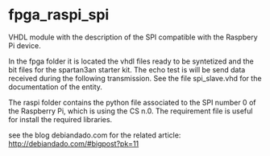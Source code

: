 # fpga_raspi_spi

VHDL module with the description of the SPI compatible with the Raspbery Pi device.

In the fpga folder it is located the vhdl files ready to be syntetized and the bit files for the spartan3an starter kit. 
The echo test is will be send data received during the following transmission. See the file spi_slave.vhd for the documentation
of the entity.

The raspi folder contains the python file associated to the SPI number 0 of the Raspberry Pi, which is using the CS n.0. The requirement 
file is useful for install the required libraries.

see the blog debiandado.com for the related article: http://debiandado.com/#bigpost?pk=11
